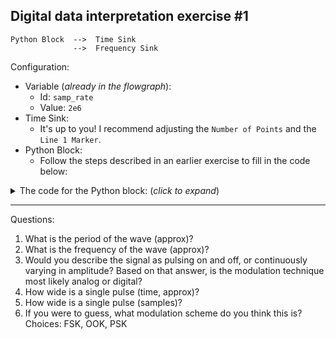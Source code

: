 ## Digital data interpretation exercise #1

```
Python Block  -->  Time Sink
              -->  Frequency Sink
```

Configuration:
- Variable (_already in the flowgraph_):
  - Id: `samp_rate`
  - Value: `2e6`
- Time Sink:
  - It's up to you! I recommend adjusting the `Number of Points` and the `Line 1 Marker`.
- Python Block:
  - Follow the steps described in an earlier exercise to fill in the code below:

<details><summary>The code for the Python block: (<i>click to expand</i>)</summary>

Note: this code is not meant to be readable. Rather, the goal of this exercise is to explore the mystery signal using the Time Sink, Frequency Sink, etc.

```python3
import numpy as np
from gnuradio import gr


name = "Mystery Signal 1"
out_sig_port_0 = np.complex64


def use_func(state_container):
    if state_container["count"] > 2000:
        return None
    if state_container["count"] < 20 or 40 <= state_container["count"] < 60:
        retval = np.exp(0.5j * state_container["count"])
    else:
        retval = 0
    state_container["count"] += 1
    return retval


class blk(gr.basic_block):

    def __init__(self):
        gr.basic_block.__init__(
            self,
            name=name,
            in_sig=[],
            out_sig=[out_sig_port_0]
        )
        
        self.use_func = use_func
        self.state_container = {"count": 0}


    def general_work(self, input_items, output_items):
        outval = self.use_func(self.state_container)
        if outval == None:
            return 0
        else:
            dt = output_items[0][0].dtype
            npified = np.array(outval, dtype=dt)
            output_items[0][0] = npified
            return 1
```
</details>

---

Questions:

1. What is the period of the wave (approx)?
2. What is the frequency of the wave (approx)?
3. Would you describe the signal as pulsing on and off, or continuously varying in amplitude? Based on that answer, is the modulation technique most likely analog or digital?
4. How wide is a single pulse (time, approx)?
5. How wide is a single pulse (samples)?
6. If you were to guess, what modulation scheme do you think this is? Choices: FSK, OOK, PSK
